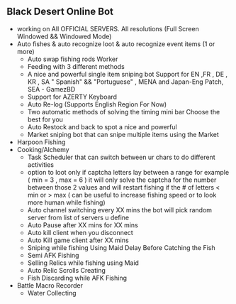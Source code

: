 ## **Black Desert Online Bot**

 - working on All OFFICIAL SERVERS.  All resolutions (Full Screen
   Windowed && Windowed Mode) 
- Auto fishes & auto recognize loot & auto recognize event items (1 or more)
  - Auto swap fishing rods  Worker
  - Feeding with 3 different methods  
  - A nice and powerful single item sniping bot  Support for EN ,FR , DE , KR , SA " Spanish" && "Portuguese" , MENA and Japan-Eng Patch, SEA - GamezBD 
  - Support for AZERTY Keyboard  
  - Auto Re-log (Supports English Region For Now)  
  - Two automatic methods of solving the timing mini bar Choose the best for you  
  - Auto Restock and back to spot  a nice and powerful
  - Market sniping bot that can snipe multiple items using the Market
 - Harpoon Fishing
 - Cooking/Alchemy
   - Task Scheduler that can switch between ur chars to do different activities 
   - option to loot only if captcha letters lay between a range for example ( min = 3 , max = 6 ) it will only solve the captcha for the number between those 2 values and will restart fishing if the # of letters < min or > max ( can be useful to increase fishing speed or to look more human while fishing)
   - Auto channel switching every XX mins the bot will pick random server from list of servers u define  
   - Auto Pause after XX mins for XX mins 
   - Auto kill client when you disconnect  
   - Auto Kill game client after XX mins  
   - Sniping while fishing Using Maid  Delay Before Catching the Fish  
   - Semi AFK Fishing  
   - Selling Relics while fishing using Maid  
   - Auto Relic Scrolls Creating  
   - Fish Discarding while AFK Fishing  
- Battle Macro Recorder 
  - Water Collecting

